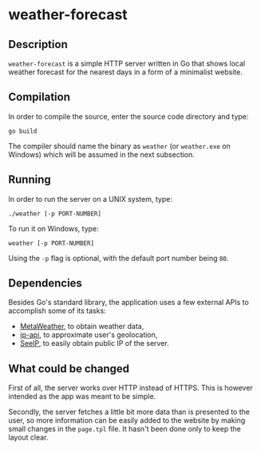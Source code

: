 # weather-forecast

## Description
`weather-forecast` is a simple HTTP server written in Go that shows local weather forecast for the nearest days in a form of a minimalist website.

## Compilation
In order to compile the source, enter the source code directory and type:

```
go build
```

The compiler should name the binary as `weather` (or `weather.exe` on Windows)
which will be assumed in the next subsection.

## Running
In order to run the server on a UNIX system, type:

```
./weather [-p PORT-NUMBER]
```

To run it on Windows, type:

```
weather [-p PORT-NUMBER]
```

Using the `-p` flag is optional, with the default port number being `80`.

## Dependencies
Besides Go's standard library, the application uses a few external APIs to accomplish some of its tasks:

- [MetaWeather](https://www.metaweather.com), to obtain weather data,
- [ip-api](https://ip-api.com), to approximate user's geolocation,
- [SeeIP](https://seeip.org), to easily obtain public IP of the server.

## What could be changed
First of all, the server works over HTTP instead of HTTPS. This is however intended as the app was meant to be simple.

Secondly, the server fetches a little bit more data than is presented to the user, so more information can be easily added to the website by making small changes in the `page.tpl` file. It hasn't been done only to keep the layout clear.
